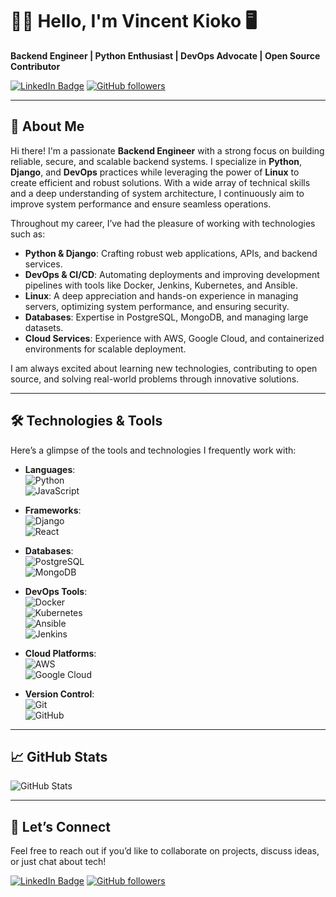 # 👨‍💻 **Hello, I'm Vincent Kioko** 🖥️  
**Backend Engineer | Python Enthusiast | DevOps Advocate | Open Source Contributor**

[![LinkedIn Badge](https://img.shields.io/badge/-LinkedIn-blue?style=flat-square&logo=Linkedin&logoColor=white&link=https://www.linkedin.com/in/kiokogit)](https://www.linkedin.com/in/kiokogit)
[![GitHub followers](https://img.shields.io/github/followers/kiokogit?label=Follow&style=social)](https://github.com/kiokogit)

---

## 🚀 **About Me**

Hi there! I'm a passionate **Backend Engineer** with a strong focus on building reliable, secure, and scalable backend systems. I specialize in **Python**, **Django**, and **DevOps** practices while leveraging the power of **Linux** to create efficient and robust solutions. With a wide array of technical skills and a deep understanding of system architecture, I continuously aim to improve system performance and ensure seamless operations.

Throughout my career, I’ve had the pleasure of working with technologies such as:

- **Python & Django**: Crafting robust web applications, APIs, and backend services.
- **DevOps & CI/CD**: Automating deployments and improving development pipelines with tools like Docker, Jenkins, Kubernetes, and Ansible.
- **Linux**: A deep appreciation and hands-on experience in managing servers, optimizing system performance, and ensuring security.
- **Databases**: Expertise in PostgreSQL, MongoDB, and managing large datasets.
- **Cloud Services**: Experience with AWS, Google Cloud, and containerized environments for scalable deployment.

I am always excited about learning new technologies, contributing to open source, and solving real-world problems through innovative solutions.

---

## 🛠️ **Technologies & Tools**

Here’s a glimpse of the tools and technologies I frequently work with:

- **Languages**:  
  ![Python](https://img.shields.io/badge/-Python-3776AB?style=flat-square&logo=python&logoColor=white)  
  ![JavaScript](https://img.shields.io/badge/-JavaScript-F7DF1E?style=flat-square&logo=javascript&logoColor=black)

- **Frameworks**:  
  ![Django](https://img.shields.io/badge/-Django-092E20?style=flat-square&logo=django&logoColor=white)  
  ![React](https://img.shields.io/badge/-React-61DAFB?style=flat-square&logo=react&logoColor=black)

- **Databases**:  
  ![PostgreSQL](https://img.shields.io/badge/-PostgreSQL-4169E1?style=flat-square&logo=postgresql&logoColor=white)  
  ![MongoDB](https://img.shields.io/badge/-MongoDB-47A248?style=flat-square&logo=mongodb&logoColor=white)

- **DevOps Tools**:  
  ![Docker](https://img.shields.io/badge/-Docker-2496ED?style=flat-square&logo=docker&logoColor=white)  
  ![Kubernetes](https://img.shields.io/badge/-Kubernetes-326CE5?style=flat-square&logo=kubernetes&logoColor=white)  
  ![Ansible](https://img.shields.io/badge/-Ansible-EE0000?style=flat-square&logo=ansible&logoColor=white)  
  ![Jenkins](https://img.shields.io/badge/-Jenkins-D24939?style=flat-square&logo=jenkins&logoColor=white)

- **Cloud Platforms**:  
  ![AWS](https://img.shields.io/badge/-AWS-232F3E?style=flat-square&logo=amazon-aws&logoColor=white)  
  ![Google Cloud](https://img.shields.io/badge/-Google%20Cloud-4285F4?style=flat-square&logo=google-cloud&logoColor=white)

- **Version Control**:  
  ![Git](https://img.shields.io/badge/-Git-F05032?style=flat-square&logo=git&logoColor=white)  
  ![GitHub](https://img.shields.io/badge/-GitHub-181717?style=flat-square&logo=github&logoColor=white)

---

## 📈 **GitHub Stats**

![GitHub Stats](https://github-readme-stats.vercel.app/api?username=kiokogit&show_icons=true&hide_border=true&count_private=true&theme=dark)

---

## 🤝 **Let’s Connect**

Feel free to reach out if you’d like to collaborate on projects, discuss ideas, or just chat about tech!

[![LinkedIn Badge](https://img.shields.io/badge/-LinkedIn-blue?style=flat-square&logo=Linkedin&logoColor=white&link=https://www.linkedin.com/in/yourprofile)](https://www.linkedin.com/in/kiokogit)
[![GitHub followers](https://img.shields.io/github/followers/kiokogit?label=Follow&style=social)](https://github.com/kiokogit)

